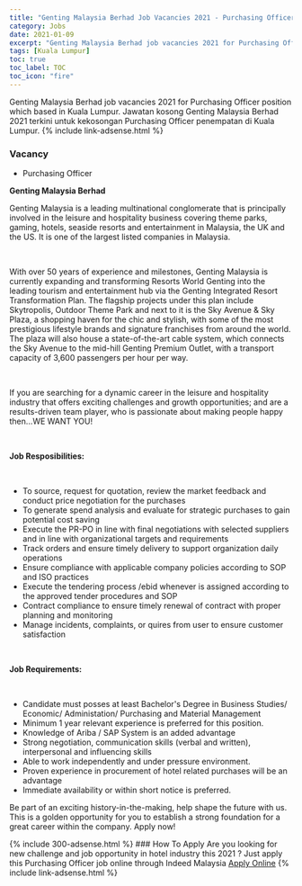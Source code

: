 ```yaml
---
title: "Genting Malaysia Berhad Job Vacancies 2021 - Purchasing Officer" 
category: Jobs 
date: 2021-01-09 
excerpt: "Genting Malaysia Berhad job vacancies 2021 for Purchasing Officer position which based in Kuala Lumpur. Jawatan kosong Genting Malaysia Berhad 2021 terkini untuk kekosongan Purchasing Officer penempatan di Kuala Lumpur" 
tags: [Kuala Lumpur] 
toc: true 
toc_label: TOC 
toc_icon: "fire" 
--- 
```


Genting Malaysia Berhad job vacancies 2021 for Purchasing Officer position which based in Kuala Lumpur. Jawatan kosong Genting Malaysia Berhad 2021 terkini untuk kekosongan Purchasing Officer penempatan di Kuala Lumpur. 
{% include link-adsense.html %} 
### Vacancy 
- Purchasing Officer 
<div><div><p><b>Genting Malaysia Berhad<br>
</b></p><p></p><p>Genting Malaysia is a leading multinational conglomerate that is principally involved in the leisure and hospitality business covering theme parks, gaming, hotels, seaside resorts and entertainment in Malaysia, the UK and the US. It is one of the largest listed companies in Malaysia.</p><br>
<p></p>
<p>With over 50 years of experience and milestones, Genting Malaysia is currently expanding and transforming Resorts World Genting into the leading tourism and entertainment hub via the Genting Integrated Resort Transformation Plan. The flagship projects under this plan include Skytropolis, Outdoor Theme Park and next to it is the Sky Avenue &amp; Sky Plaza, a shopping haven for the chic and stylish, with some of the most prestigious lifestyle brands and signature franchises from around the world. The plaza will also house a state-of-the-art cable system, which connects the Sky Avenue to the mid-hill Genting Premium Outlet, with a transport capacity of 3,600 passengers per hour per way.</p><br>
<p></p>
<p>If you are searching for a dynamic career in the leisure and hospitality industry that offers exciting challenges and growth opportunities; and are a results-driven team player, who is passionate about making people happy then&#8230;WE WANT YOU!</p><br>
<p></p>
<p><b>Job Resposibilities:</b></p><br>
<p></p>
<ul><li>To source, request for quotation, review the market feedback and conduct price negotiation for the purchases</li>
<li>To generate spend analysis and evaluate for strategic purchases to gain potential cost saving</li>
<li>Execute the PR-PO in line with final negotiations with selected suppliers and in line with organizational targets and requirements</li>
<li>Track orders and ensure timely delivery to support organization daily operations</li>
<li>Ensure compliance with applicable company policies according to SOP and ISO practices</li>
<li>Execute the tendering process /ebid whenever is assigned according to the approved tender procedures and SOP</li>
<li>Contract compliance to ensure timely renewal of contract with proper planning and monitoring</li>
<li>Manage incidents, complaints, or quires from user to ensure customer satisfaction</li></ul><br>
<p>
</p><p><b>Job Requirements:</b></p><br>
<p></p>
<ul><li>Candidate must posses at least Bachelor's Degree in Business Studies/ Economic/ Administation/ Purchasing and Material Management</li>
<li>Minimum 1 year relevant experience is preferred for this position.</li>
<li>Knowledge of Ariba / SAP System is an added advantage</li>
<li>Strong negotiation, communication skills (verbal and written), interpersonal and influencing skills</li>
<li>Able to work independently and under pressure environment.</li>
<li>Proven experience in procurement of hotel related purchases will be an advantage</li>
<li>Immediate availability or within short notice is preferred.<br>
</li></ul><p></p><p>Be part of an exciting history-in-the-making, help shape the future with us. This is a golden opportunity for you to establish a strong foundation for a great career within the company. Apply now!</p></div></div> 
{% include 300-adsense.html %} 
### How To Apply 
Are you looking for new challenge and job opportunity in hotel industry this 2021 ?
Just apply this Purchasing Officer job online through Indeed Malaysia 
<a href="https://malaysia.indeed.com/viewjob?jk=57aeee694903cf1f" class="btn btn--info" target="_blank" rel="nofollow noopenner">Apply Online</a> 
{% include link-adsense.html %} 